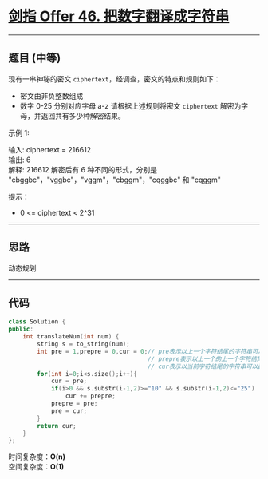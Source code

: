 # [剑指 Offer 46. 把数字翻译成字符串](https://leetcode.cn/problems/ba-shu-zi-fan-yi-cheng-zi-fu-chuan-lcof/)

---

## 题目 (中等)

现有一串神秘的密文 `ciphertext`，经调查，密文的特点和规则如下：  

- 密文由非负整数组成
- 数字 0-25 分别对应字母 a-z
请根据上述规则将密文 `ciphertext` 解密为字母，并返回共有多少种解密结果。  

示例 1:  

输入: ciphertext = 216612  
输出: 6  
解释: 216612 解密后有 6 种不同的形式，分别是 "cbggbc"，"vggbc"，"vggm"，"cbggm"，"cqggbc" 和 "cqggm"  

提示：  

- 0 <= ciphertext < 2^31

---

## 思路

动态规划

---

## 代码

```C++
class Solution {
public:
    int translateNum(int num) {
        string s = to_string(num);
        int pre = 1,prepre = 0,cur = 0;// pre表示以上一个字符结尾的字符串可以翻译的数量
                                       // prepre表示以上一个的上一个字符结尾的字符串可以翻译的数量
                                       // cur表示以当前字符结尾的字符串可以翻译的数量   
        for(int i=0;i<s.size();i++){
            cur = pre;
            if(i>0 && s.substr(i-1,2)>="10" && s.substr(i-1,2)<="25")
                cur += prepre;
            prepre = pre;
            pre = cur;
        }
        return cur;
    }
};
```

时间复杂度：**O(n)**  
空间复杂度：**O(1)**
